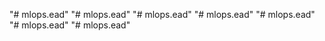 "# mlops.ead" 
"# mlops.ead" 
"# mlops.ead" 
"# mlops.ead" 
"# mlops.ead" 
"# mlops.ead" 
"# mlops.ead" 
